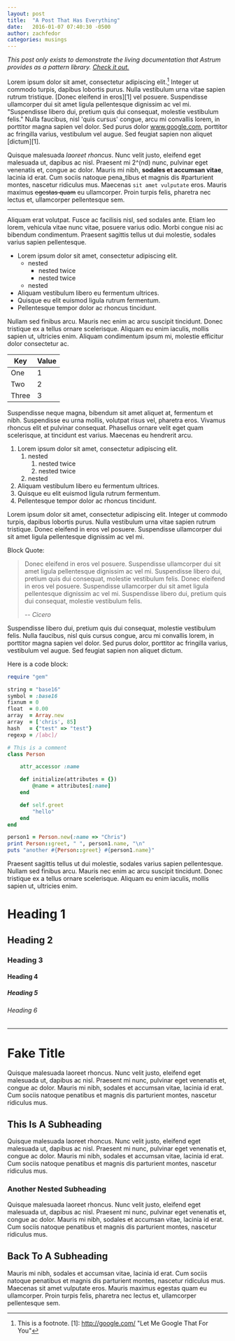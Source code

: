 ```yaml
---
layout: post
title:  "A Post That Has Everything"
date:   2016-01-07 07:40:30 -0500
author: zachfedor
categories: musings
---
```


*This post only exists to demonstrate the living documentation that Astrum provides as a pattern library. [Check it out.](/library)*

Lorem ipsum dolor sit amet, consectetur adipiscing elit.[^1] Integer ut commodo turpis, dapibus lobortis purus. Nulla vestibulum urna vitae sapien rutrum tristique. [Donec eleifend in eros][1] vel posuere. Suspendisse ullamcorper dui sit amet ligula pellentesque dignissim ac vel mi. "Suspendisse libero dui, pretium quis dui consequat, molestie vestibulum felis." Nulla faucibus, nisl 'quis cursus' congue, arcu mi convallis lorem, in porttitor magna sapien vel dolor. Sed purus dolor www.google.com, porttitor ac fringilla varius, vestibulum vel augue. Sed feugiat sapien non aliquet [dictum][1].


[^1]: This is a footnote.
[1]: http://google.com/  "Let Me Google That For You"


Quisque malesuada *laoreet rhoncus*. Nunc velit justo, eleifend eget malesuada ut, dapibus ac nisl. Praesent mi 2^(nd) nunc, pulvinar eget venenatis et, congue ac dolor. Mauris mi nibh, **sodales et accumsan vitae**, lacinia id erat. Cum sociis natoque pena_tibus et magnis dis #parturient montes, nascetur ridiculus mus. Maecenas `sit amet vulputate` eros. Mauris maximus ~~egestas quam~~ eu ullamcorper. Proin turpis felis, pharetra nec lectus et, ullamcorper pellentesque sem.


---


Aliquam erat volutpat. Fusce ac facilisis nisl, sed sodales ante. Etiam leo lorem, vehicula vitae nunc vitae, posuere varius odio. Morbi congue nisi ac bibendum condimentum. Praesent sagittis tellus ut dui molestie, sodales varius sapien pellentesque.


- Lorem ipsum dolor sit amet, consectetur adipiscing elit.
    - nested
        - nested twice
        - nested twice
    - nested
- Aliquam vestibulum libero eu fermentum ultrices.
- Quisque eu elit euismod ligula rutrum fermentum.
- Pellentesque tempor dolor ac rhoncus tincidunt.


Nullam sed finibus arcu. Mauris nec enim ac arcu suscipit tincidunt. Donec tristique ex a tellus ornare scelerisque. Aliquam eu enim iaculis, mollis sapien ut, ultricies enim. Aliquam condimentum ipsum mi, molestie efficitur dolor consectetur ac.


Key   | Value
---   | ---
One   | 1
Two   | 2
Three | 3


Suspendisse neque magna, bibendum sit amet aliquet at, fermentum et nibh. Suspendisse eu urna mollis, volutpat risus vel, pharetra eros. Vivamus rhoncus elit et pulvinar consequat. Phasellus ornare velit eget quam scelerisque, at tincidunt est varius. Maecenas eu hendrerit arcu.


1. Lorem ipsum dolor sit amet, consectetur adipiscing elit.
    1. nested
        1. nested twice
        1. nested twice
    1. nested
1. Aliquam vestibulum libero eu fermentum ultrices.
1. Quisque eu elit euismod ligula rutrum fermentum.
1. Pellentesque tempor dolor ac rhoncus tincidunt.


Lorem ipsum dolor sit amet, consectetur adipiscing elit. Integer ut commodo turpis, dapibus lobortis purus. Nulla vestibulum urna vitae sapien rutrum tristique. Donec eleifend in eros vel posuere. Suspendisse ullamcorper dui sit amet ligula pellentesque dignissim ac vel mi.


Block Quote:

> Donec eleifend in eros vel posuere. Suspendisse ullamcorper dui sit amet ligula pellentesque dignissim ac vel mi. Suspendisse libero dui, pretium quis dui consequat, molestie vestibulum felis.
> Donec eleifend in eros vel posuere. Suspendisse ullamcorper dui sit amet ligula pellentesque dignissim ac vel mi. Suspendisse libero dui, pretium quis dui consequat, molestie vestibulum felis.
>
> <span>-- <cite>Cicero</cite></span>


Suspendisse libero dui, pretium quis dui consequat, molestie vestibulum felis. Nulla faucibus, nisl quis cursus congue, arcu mi convallis lorem, in porttitor magna sapien vel dolor. Sed purus dolor, porttitor ac fringilla varius, vestibulum vel augue. Sed feugiat sapien non aliquet dictum.

Here is a code block:

```ruby
require "gem"

string = "base16"
symbol = :base16
fixnum = 0
float  = 0.00
array  = Array.new
array  = ['chris', 85]
hash   = {"test" => "test"}
regexp = /[abc]/

# This is a comment
class Person

    attr_accessor :name

    def initialize(attributes = {})
        @name = attributes[:name]
    end

    def self.greet
        "hello"
    end
end

person1 = Person.new(:name => "Chris")
print Person::greet, " ", person1.name, "\n"
puts "another #{Person::greet} #{person1.name}"
```

Praesent sagittis tellus ut dui molestie, sodales varius sapien pellentesque. Nullam sed finibus arcu. Mauris nec enim ac arcu suscipit tincidunt. Donec tristique ex a tellus ornare scelerisque. Aliquam eu enim iaculis, mollis sapien ut, ultricies enim.


# Heading 1

## Heading 2

### Heading 3

#### Heading 4

##### Heading 5

###### Heading 6


---


# Fake Title

Quisque malesuada laoreet rhoncus. Nunc velit justo, eleifend eget malesuada ut, dapibus ac nisl. Praesent mi nunc, pulvinar eget venenatis et, congue ac dolor. Mauris mi nibh, sodales et accumsan vitae, lacinia id erat. Cum sociis natoque penatibus et magnis dis parturient montes, nascetur ridiculus mus.


## This Is A Subheading

Quisque malesuada laoreet rhoncus. Nunc velit justo, eleifend eget malesuada ut, dapibus ac nisl. Praesent mi nunc, pulvinar eget venenatis et, congue ac dolor. Mauris mi nibh, sodales et accumsan vitae, lacinia id erat. Cum sociis natoque penatibus et magnis dis parturient montes, nascetur ridiculus mus.


### Another Nested Subheading

Quisque malesuada laoreet rhoncus. Nunc velit justo, eleifend eget malesuada ut, dapibus ac nisl. Praesent mi nunc, pulvinar eget venenatis et, congue ac dolor. Mauris mi nibh, sodales et accumsan vitae, lacinia id erat. Cum sociis natoque penatibus et magnis dis parturient montes, nascetur ridiculus mus.


## Back To A Subheading

Mauris mi nibh, sodales et accumsan vitae, lacinia id erat. Cum sociis natoque penatibus et magnis dis parturient montes, nascetur ridiculus mus. Maecenas sit amet vulputate eros. Mauris maximus egestas quam eu ullamcorper. Proin turpis felis, pharetra nec lectus et, ullamcorper pellentesque sem.
